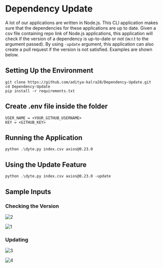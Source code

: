# Dependency Update

A lot of our applications are written in Node.js. This CLI application makes sure that the dependencies for these applications are up to date.
Given a csv file containing repo link of Node.js applications, this application will check if the version of a dependency is up-to-date or not (w.r.t to the argument passed). By using ```-update``` argument, this application can also create a pull request if the version is not satisfied. Examples are shown below.


## Setting Up the Environment

```
git clone https://github.com/aditya-kalra28/Dependency-Update.git
cd Dependency-Update
pip install -r requirements.txt
```

## Create .env file inside the folder

```
USER_NAME = <YOUR_GITHUB_USERNAME>
KEY = <GITHUB_KEY>
```

## Running the Application

```
python .\dyte.py index.csv axios@0.23.0
```

## Using the Update Feature

```
python .\dyte.py index.csv axios@0.23.0 -update
```

## Sample Inputs

### Checking the Version

![2](https://user-images.githubusercontent.com/58948739/171419778-b88b7e1f-9c6c-4b72-8561-9d4f774ace62.PNG)

![1](https://user-images.githubusercontent.com/58948739/171419703-07b7926d-05f0-499f-a293-3bde556e48dd.PNG)


### Updating 

![3](https://user-images.githubusercontent.com/58948739/171419822-cb5b773b-1643-424b-a155-6f5ea5934753.PNG)

![4](https://user-images.githubusercontent.com/58948739/171419845-28624838-4758-47ef-8e24-a60e9ca923e8.PNG)


